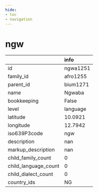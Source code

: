 ```yaml
---
hide:
- toc
- navigation
---
```

# ngw
|                      | info     |
|:---------------------|:---------|
| id                   | ngwa1251 |
| family_id            | afro1255 |
| parent_id            | bium1271 |
| name                 | Ngwaba   |
| bookkeeping          | False    |
| level                | language |
| latitude             | 10.0921  |
| longitude            | 12.7942  |
| iso639P3code         | ngw      |
| description          | nan      |
| markup_description   | nan      |
| child_family_count   | 0        |
| child_language_count | 0        |
| child_dialect_count  | 0        |
| country_ids          | NG       |